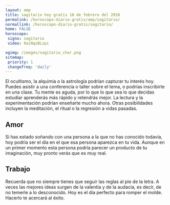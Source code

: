 ```yaml
---
layout: amp
title: sagitario hoy gratis 18 de febrero del 2018 
permalink: /horoscopo-diario-gratis/amp/sagitario/
normallink: /horoscopo-diario-gratis/sagitario/
home: FALSE
horoscopo:
 signo: sagitario
 video: 9aiNqsBLzpc

ogimg: /images/sagitario_char.png
sitemap:
 priority: 1
 changefreq: 'daily'
---
```



El ocultismo, la alquimia o la astrología podrían capturar tu interés hoy. Puedes asistir a una conferencia o taller sobre el tema, o podrías inscribirte en una clase. Tu mente es aguda, por lo que lo que sea lo que decidas estudiar aprenderás más rápido y retendrás mejor. La lectura y la experimentación podrían enseñarte mucho ahora. Otras posibilidades incluyen la meditación, el ritual o la regresión a vidas pasadas.

## Amor

Si has estado soñando con una persona a la que no has conocido todavía, hoy podría ser el día en el que esa persona aparezca en tu vida. Aunque en un primer momento esta persona podría parecer un producto de tu imaginación, muy pronto verás que es muy real.

## Trabajo

Recuerda que no siempre tienes que seguir las reglas al pie de la letra. A veces las mejores ideas surgen de la valentía y de la audacia, es decir, de no temerle a lo desconocido. Hoy es el día perfecto para romper el molde. Hacerlo te acercará al éxito.